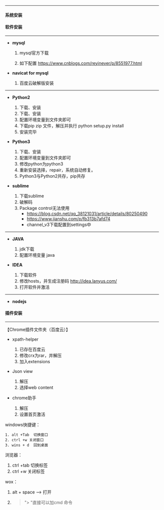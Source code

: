 





---

#### 系统安装







#### 软件安装

---

- **mysql**
  1. mysql官方下载

  2. 如下配置 <https://www.cnblogs.com/reyinever/p/8551977.html>

- **navicat for mysql**
  1. 百度云破解版安装

---

- **Python2**
  1. 下载、安装
  2. 下载、安装
  3. 配置环境变量到文件夹即可
  4. 下载pip zip 文件，解压并执行 python setup.py install 
  5. 安装完毕

- **Python3**
  1. 下载、安装
  2. 配置环境变量到文件夹即可
  3. 修改python为python3
  4. 重新安装选择，repair，系统自动修复。
  5. Python3与Python2共存，pip共存

- **sublime**
  1. 下载sublime
  2. 破解码
  3. Package control无法使用
     - <https://blog.csdn.net/qq_38121031/article/details/80250490>
     - <https://www.jianshu.com/p/fb313b7afd74>
     - channel_v3下载配置到settings中

---

- **JAVA**
  1. jdk下载
  2. 配置环境变量 java

- **IDEA**
  1. 下载软件
  2. 修改hosts，并生成注册码 <http://idea.lanyus.com/>
  3. 打开软件并激活

---

- **nodejs**

  









#### 插件安装

---

【Chrome插件文件夹（百度云）】

- xpath-helper
  1. 已存在百度云
  2. 修改crx为rar，并解压
  3. 加入extensions

- Json view
  1. 解压
  2. 选择web content

- chrome助手
  1. 解压
  2. 设置首页激活





windows快捷键：

   	1. alt +Tab  切换窗口
   	2. ctrl +w 关闭窗口
   	3. wins + d  回到桌面





浏览器：

1. ctrl +tab  切换标签
2. ctrl +w  关闭标签







wox：

1. alt + space   -->  打开

2. > "> "直接可以加cmd 命令